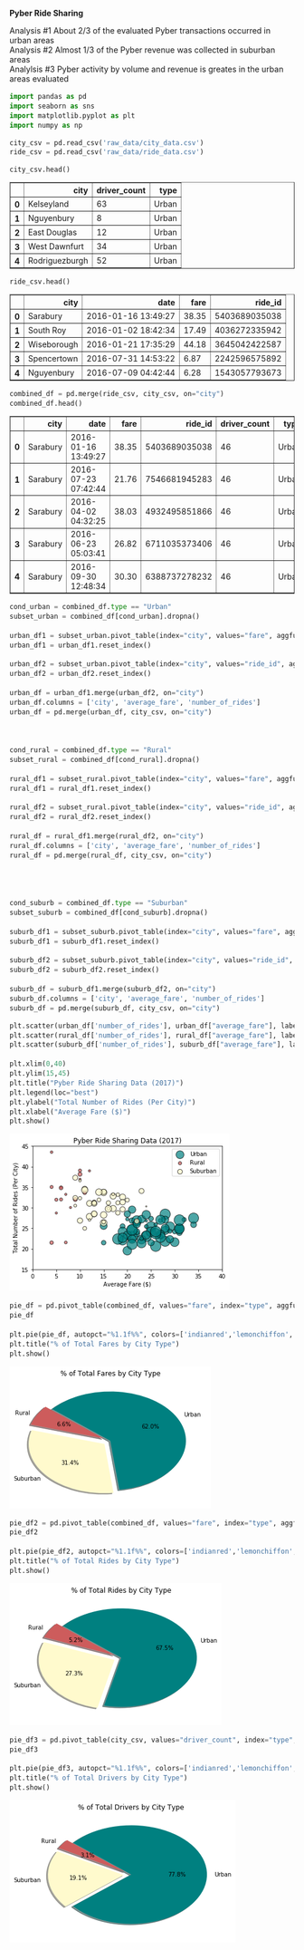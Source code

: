 
<b>Pyber Ride Sharing</b>

Analysis #1 About 2/3 of the evaluated Pyber transactions occurred in urban areas<br>
Analysis #2 Almost 1/3 of the Pyber revenue was collected in suburban areas<br>
Analylsis #3 Pyber activity by volume and revenue is greates in the urban areas evaluated


```python
import pandas as pd
import seaborn as sns
import matplotlib.pyplot as plt
import numpy as np
```


```python
city_csv = pd.read_csv('raw_data/city_data.csv')
ride_csv = pd.read_csv('raw_data/ride_data.csv')
```


```python
city_csv.head()
```




<div>
<style scoped>
    .dataframe tbody tr th:only-of-type {
        vertical-align: middle;
    }

    .dataframe tbody tr th {
        vertical-align: top;
    }

    .dataframe thead th {
        text-align: right;
    }
</style>
<table border="1" class="dataframe">
  <thead>
    <tr style="text-align: right;">
      <th></th>
      <th>city</th>
      <th>driver_count</th>
      <th>type</th>
    </tr>
  </thead>
  <tbody>
    <tr>
      <th>0</th>
      <td>Kelseyland</td>
      <td>63</td>
      <td>Urban</td>
    </tr>
    <tr>
      <th>1</th>
      <td>Nguyenbury</td>
      <td>8</td>
      <td>Urban</td>
    </tr>
    <tr>
      <th>2</th>
      <td>East Douglas</td>
      <td>12</td>
      <td>Urban</td>
    </tr>
    <tr>
      <th>3</th>
      <td>West Dawnfurt</td>
      <td>34</td>
      <td>Urban</td>
    </tr>
    <tr>
      <th>4</th>
      <td>Rodriguezburgh</td>
      <td>52</td>
      <td>Urban</td>
    </tr>
  </tbody>
</table>
</div>




```python
ride_csv.head()
```




<div>
<style scoped>
    .dataframe tbody tr th:only-of-type {
        vertical-align: middle;
    }

    .dataframe tbody tr th {
        vertical-align: top;
    }

    .dataframe thead th {
        text-align: right;
    }
</style>
<table border="1" class="dataframe">
  <thead>
    <tr style="text-align: right;">
      <th></th>
      <th>city</th>
      <th>date</th>
      <th>fare</th>
      <th>ride_id</th>
    </tr>
  </thead>
  <tbody>
    <tr>
      <th>0</th>
      <td>Sarabury</td>
      <td>2016-01-16 13:49:27</td>
      <td>38.35</td>
      <td>5403689035038</td>
    </tr>
    <tr>
      <th>1</th>
      <td>South Roy</td>
      <td>2016-01-02 18:42:34</td>
      <td>17.49</td>
      <td>4036272335942</td>
    </tr>
    <tr>
      <th>2</th>
      <td>Wiseborough</td>
      <td>2016-01-21 17:35:29</td>
      <td>44.18</td>
      <td>3645042422587</td>
    </tr>
    <tr>
      <th>3</th>
      <td>Spencertown</td>
      <td>2016-07-31 14:53:22</td>
      <td>6.87</td>
      <td>2242596575892</td>
    </tr>
    <tr>
      <th>4</th>
      <td>Nguyenbury</td>
      <td>2016-07-09 04:42:44</td>
      <td>6.28</td>
      <td>1543057793673</td>
    </tr>
  </tbody>
</table>
</div>




```python
combined_df = pd.merge(ride_csv, city_csv, on="city")
combined_df.head()
```




<div>
<style scoped>
    .dataframe tbody tr th:only-of-type {
        vertical-align: middle;
    }

    .dataframe tbody tr th {
        vertical-align: top;
    }

    .dataframe thead th {
        text-align: right;
    }
</style>
<table border="1" class="dataframe">
  <thead>
    <tr style="text-align: right;">
      <th></th>
      <th>city</th>
      <th>date</th>
      <th>fare</th>
      <th>ride_id</th>
      <th>driver_count</th>
      <th>type</th>
    </tr>
  </thead>
  <tbody>
    <tr>
      <th>0</th>
      <td>Sarabury</td>
      <td>2016-01-16 13:49:27</td>
      <td>38.35</td>
      <td>5403689035038</td>
      <td>46</td>
      <td>Urban</td>
    </tr>
    <tr>
      <th>1</th>
      <td>Sarabury</td>
      <td>2016-07-23 07:42:44</td>
      <td>21.76</td>
      <td>7546681945283</td>
      <td>46</td>
      <td>Urban</td>
    </tr>
    <tr>
      <th>2</th>
      <td>Sarabury</td>
      <td>2016-04-02 04:32:25</td>
      <td>38.03</td>
      <td>4932495851866</td>
      <td>46</td>
      <td>Urban</td>
    </tr>
    <tr>
      <th>3</th>
      <td>Sarabury</td>
      <td>2016-06-23 05:03:41</td>
      <td>26.82</td>
      <td>6711035373406</td>
      <td>46</td>
      <td>Urban</td>
    </tr>
    <tr>
      <th>4</th>
      <td>Sarabury</td>
      <td>2016-09-30 12:48:34</td>
      <td>30.30</td>
      <td>6388737278232</td>
      <td>46</td>
      <td>Urban</td>
    </tr>
  </tbody>
</table>
</div>




```python
cond_urban = combined_df.type == "Urban"
subset_urban = combined_df[cond_urban].dropna()

urban_df1 = subset_urban.pivot_table(index="city", values="fare", aggfunc=np.mean)
urban_df1 = urban_df1.reset_index()

urban_df2 = subset_urban.pivot_table(index="city", values="ride_id", aggfunc='count')
urban_df2 = urban_df2.reset_index()

urban_df = urban_df1.merge(urban_df2, on="city")
urban_df.columns = ['city', 'average_fare', 'number_of_rides']
urban_df = pd.merge(urban_df, city_csv, on="city")



cond_rural = combined_df.type == "Rural"
subset_rural = combined_df[cond_rural].dropna()

rural_df1 = subset_rural.pivot_table(index="city", values="fare", aggfunc=np.mean)
rural_df1 = rural_df1.reset_index()

rural_df2 = subset_rural.pivot_table(index="city", values="ride_id", aggfunc='count')
rural_df2 = rural_df2.reset_index()

rural_df = rural_df1.merge(rural_df2, on="city")
rural_df.columns = ['city', 'average_fare', 'number_of_rides']
rural_df = pd.merge(rural_df, city_csv, on="city")




cond_suburb = combined_df.type == "Suburban"
subset_suburb = combined_df[cond_suburb].dropna()

suburb_df1 = subset_suburb.pivot_table(index="city", values="fare", aggfunc=np.mean)
suburb_df1 = suburb_df1.reset_index()

suburb_df2 = subset_suburb.pivot_table(index="city", values="ride_id", aggfunc='count')
suburb_df2 = suburb_df2.reset_index()

suburb_df = suburb_df1.merge(suburb_df2, on="city")
suburb_df.columns = ['city', 'average_fare', 'number_of_rides']
suburb_df = pd.merge(suburb_df, city_csv, on="city")

```


```python
plt.scatter(urban_df['number_of_rides'], urban_df["average_fare"], label="Urban", alpha=0.7, marker="o", facecolors="teal", edgecolors="black", sizes=urban_df['driver_count']*5)
plt.scatter(rural_df['number_of_rides'], rural_df["average_fare"], label="Rural", alpha=0.7, marker="o", facecolors="indianred", edgecolors="black", sizes=rural_df['driver_count']*5)
plt.scatter(suburb_df['number_of_rides'], suburb_df["average_fare"], label="Suburban", alpha=0.7, marker="o", facecolors="lemonchiffon", edgecolors="black", sizes=suburb_df['driver_count']*5)

plt.xlim(0,40)
plt.ylim(15,45)
plt.title("Pyber Ride Sharing Data (2017)")
plt.legend(loc="best")
plt.ylabel("Total Number of Rides (Per City)")
plt.xlabel("Average Fare ($)")
plt.show()
```


![png](output_7_0.png)



```python
pie_df = pd.pivot_table(combined_df, values="fare", index="type", aggfunc=np.sum)
pie_df

plt.pie(pie_df, autopct="%1.1f%%", colors=['indianred','lemonchiffon','teal'], labels= ["Rural","Suburban","Urban"], explode=[0.1,0.1,0], shadow=True, startangle=140)
plt.title("% of Total Fares by City Type")
plt.show()
```


![png](output_8_0.png)



```python
pie_df2 = pd.pivot_table(combined_df, values="fare", index="type", aggfunc='count')
pie_df2

plt.pie(pie_df2, autopct="%1.1f%%", colors=['indianred','lemonchiffon','teal'], labels= ["Rural","Suburban","Urban"], explode=[0.1,0.1,0], shadow=True, startangle=140)
plt.title("% of Total Rides by City Type")
plt.show()
```


![png](output_9_0.png)



```python
pie_df3 = pd.pivot_table(city_csv, values="driver_count", index="type", aggfunc=np.sum)
pie_df3

plt.pie(pie_df3, autopct="%1.1f%%", colors=['indianred','lemonchiffon','teal'], labels= ["Rural","Suburban","Urban"], explode=[0.1,0.1,0], shadow=True, startangle=140)
plt.title("% of Total Drivers by City Type")
plt.show()
```


![png](output_10_0.png)

